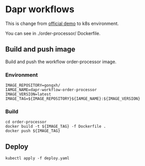 # Dapr workflows
This is change from [official demo](https://github.com/dapr/quickstarts/tree/master/workflows/csharp/sdk) to k8s environment.

You can see in ./order-processor/ Dockerfile.

## Build and push image
Build and push the workflow order-processor image.
### Environment
```
IMAGE_REPOSITORY=gongxh/
IAMGE_NAME=dapr-workflow-order-processor
IMAGE_VERSION=latest
IMAGE_TAG=${IMAGE_REPOSITORY}${IAMGE_NAME}:${IMAGE_VERSION}
```
### Build
```shell
cd order-processor
docker build -t ${IMAGE_TAG} -f Dockerfile .
docker push ${IMAGE_TAG}
```

## Deploy
```
kubectl apply -f deploy.yaml
```